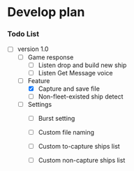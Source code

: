 # Develop plan

### Todo List

- [ ] version 1.0
  - [ ] Game response
    -  [ ] Listen drop and build new ship
    -  [ ] Listen Get Message voice
  - [ ] Feature
    - [x] Capture and save file
    - [ ] Non-fleet-existed ship detect
  - [ ] Settings
    - [ ] Burst setting
    - [ ] Custom file naming
    - [ ] Custom to-capture ships list
    - [ ] Custom non-capture ships list

